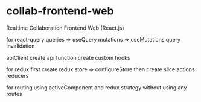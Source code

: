 # collab-frontend-web
Realtime Collaboration Frontend Web (React.js)

for react-query 
queries => useQuery
mutations => useMutations
query invalidation

apiClient
create api function
create custom hooks

for redux
first create redux store => configureStore
then create slice actions reducers

for routing using activeComponent and redux strategy without using any routes
 

